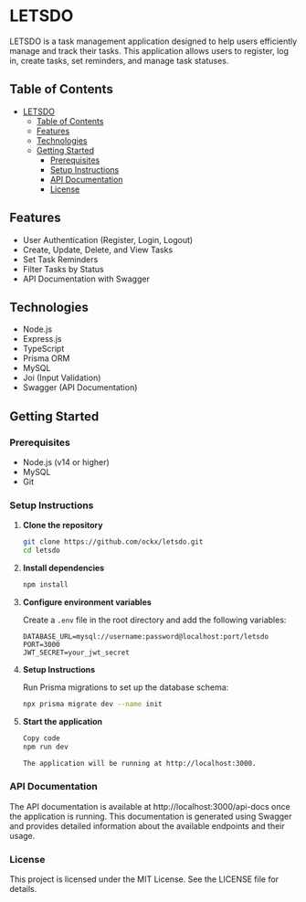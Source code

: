 # LETSDO

LETSDO is a task management application designed to help users efficiently manage and track their tasks. This application allows users to register, log in, create tasks, set reminders, and manage task statuses.

## Table of Contents

- [LETSDO](#letsdo)
  - [Table of Contents](#table-of-contents)
  - [Features](#features)
  - [Technologies](#technologies)
  - [Getting Started](#getting-started)
    - [Prerequisites](#prerequisites)
    - [Setup Instructions](#setup-instructions)
    - [API Documentation](#api-documentation)
    - [License](#license)

## Features

- User Authentication (Register, Login, Logout)
- Create, Update, Delete, and View Tasks
- Set Task Reminders
- Filter Tasks by Status
- API Documentation with Swagger

## Technologies

- Node.js
- Express.js
- TypeScript
- Prisma ORM
- MySQL
- Joi (Input Validation)
- Swagger (API Documentation)

## Getting Started

### Prerequisites

- Node.js (v14 or higher)
- MySQL
- Git

### Setup Instructions

1. **Clone the repository**

   ```bash
   git clone https://github.com/ockx/letsdo.git
   cd letsdo

2. **Install dependencies**

   ```bash
   npm install

3. **Configure environment variables**

   Create a `.env` file in the root directory and add the following variables:

   ```plaintext
   DATABASE_URL=mysql://username:password@localhost:port/letsdo
   PORT=3000
   JWT_SECRET=your_jwt_secret

4. **Setup Instructions**

    Run Prisma migrations to set up the database schema:

    ```bash
    npx prisma migrate dev --name init

5. **Start the application**

    ```bash
    Copy code
    npm run dev

    The application will be running at http://localhost:3000.

### API Documentation

The API documentation is available at http://localhost:3000/api-docs once the application is running. This documentation is generated using Swagger and provides detailed information about the available endpoints and their usage.

### License
This project is licensed under the MIT License. See the LICENSE file for details.